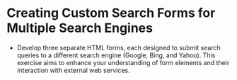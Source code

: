 # Creating Custom Search Forms for Multiple Search Engines
- Develop three separate HTML forms, each designed to submit search queries to a different search engine (Google, Bing, and Yahoo). This exercise aims to enhance your understanding of form elements and their interaction with external web services.